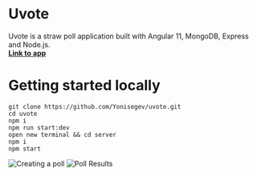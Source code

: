# Uvote

Uvote is a straw poll application built with Angular 11, MongoDB, Express and Node.js.
<br>
**[Link to app](https://uvote-app.herokuapp.com/#/)**

# Getting started locally

    git clone https://github.com/Yonisegev/uvote.git
    cd uvote
    npm i
    npm run start:dev
    open new terminal && cd server
    npm i
    npm start

![Creating a poll](https://i.imgur.com/QIzntog.png)
![Poll Results](https://i.imgur.com/lqQnBwk.png)

